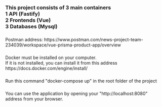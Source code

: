 <h3 align="left">This project consists of 3 main containers<br>1 API (Fastify)<br>2 Frontends (Vue)<br>3 Databases (Mysql)</h3>

###

<p align="left">Postman address: https://www.postman.com/news-project-team-234039/workspace/vue-prisma-product-app/overview</p>

###

<p align="left">Docker must be installed on your computer.<br>If it is not installed, you can install it from this address https://docs.docker.com/engine/install/</p>

###

<p align="left">Run this command "docker-compose up" in the root folder of the project</p>

###

<p align="left">You can use the application by opening your "http://localhost:8080" address from your browser.</p>

###